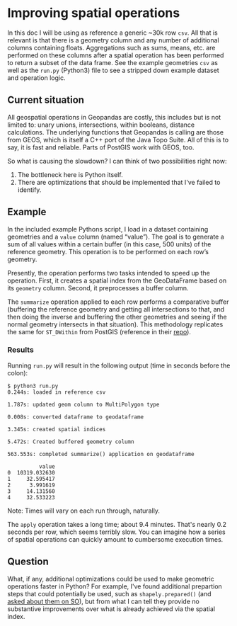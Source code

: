 # Improving spatial operations
In this doc I will be using as reference a generic ~30k row `csv`. All that is relevant is that there is a geometry column and any number of additional columns containing floats. Aggregations such as sums, means, etc. are performed on these columns after a spatial operation has been performed to return a subset of the data frame. See the example geometries `csv` as well as the `run.py` (Python3) file to see a stripped down example dataset and operation logic.

## Current situation
All geospatial operations in Geopandas are costly, this includes but is not limited to: unary unions, intersections, within booleans, distance calculations. The underlying functions that Geopandas is calling are those from GEOS, which is itself a C++ port of the Java Topo Suite. All of this is to say, it is fast and reliable. Parts of PostGIS work with GEOS, too.

So what is causing the slowdown? I can think of two possibilities right now:

1. The bottleneck here is Python itself.
2. There are optimizations that should be implemented that I've failed to identify.

## Example
In the included example Pythons script, I load in a dataset containing geometries and a `value` column (named “value”). The goal is to generate a sum of all values within a certain buffer (in this case, 500 units) of the reference geometry. This operation is to be performed on each row’s geometry.

Presently, the operation performs two tasks intended to speed up the operation. First, it creates a spatial index from the GeoDataFrame based on its `geometry` column. Second, it preprocesses a buffer column.

The `summarize` operation applied to each row performs a comparative buffer (buffering the reference geometry and getting all intersections to that, and then doing the inverse and buffering the other geometries and seeing if the normal geometry intersects in that situation). This methodology replicates the same for `ST_DWithin` from PostGIS (reference in their [repo](https://github.com/postgis/postgis/blob/c0998a4e638048196a6abfab1504eca6b1a1462f/postgis/geography.sql.in#L550)).

### Results
Running `run.py` will result in the following output (time in seconds before the colon):
```
$ python3 run.py
0.244s: loaded in reference csv

1.787s: updated geom column to MultiPolygon type

0.008s: converted dataframe to geodataframe

3.345s: created spatial indices

5.472s: Created buffered geometry column

563.553s: completed summarize() application on geodataframe

          value
0  10319.032630
1     32.595417
2      3.991619
3     14.131560
4     32.533223
```
Note: Times will vary on each run through, naturally.

The `apply` operation takes a long time; about 9.4 minutes. That's nearly 0.2 seconds per row, which seems terribly slow. You can imagine how a series of spatial operations can quickly amount to cumbersome execution times.

## Question
What, if any, additional optimizations could be used to make geometric operations faster in Python? For example, I've found additional prepartion steps that could potentially be used, such as `shapely.prepared()` (and [asked about them on SO](http://stackoverflow.com/questions/42232601/r-tree-v-shapely-prepared-when-comparing-geometries)), but from what I can tell they provide no substantive improvements over what is already achieved via the spatial index.
